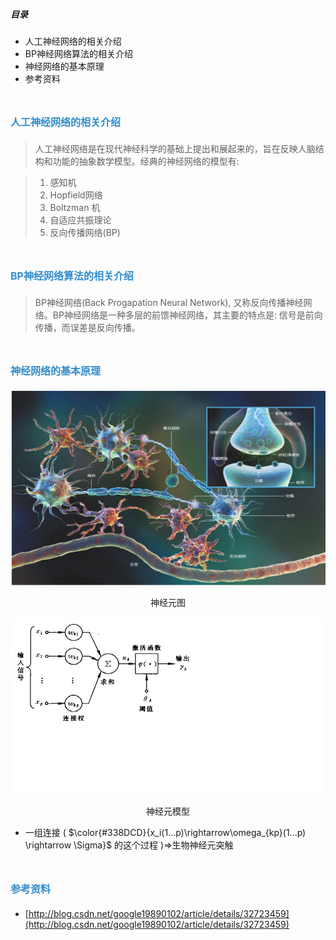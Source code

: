 
##### 目录
<!-- MarkdownTOC -->

- 人工神经网络的相关介绍
- BP神经网络算法的相关介绍
- 神经网络的基本原理
- 参考资料

<!-- /MarkdownTOC -->

# <span style="font-size:16px;color:#338DCD">人工神经网络的相关介绍</span> 


> 人工神经网络是在现代神经科学的基础上提出和展起来的，旨在反映人脑结构和功能的抽象数学模型。经典的神经网络的模型有:

>   1. 感知机
>   2. Hopfield网络
>   3. Boltzman 机
>   4. 自适应共振理论
>   5. 反向传播网络(BP)

 
# <span style="font-size:16px;color:#338DCD">BP神经网络算法的相关介绍</span>

> BP神经网络(Back Progapation Neural Network), 又称反向传播神经网络。BP神经网络是一种多层的前馈神经网络，其主要的特点是: 信号是前向传播，而误差是反向传播。

# <span style="font-size:16px;color:#338DCD">神经网络的基本原理</span>

![neure](./img/gluecell.jpg)

<center>神经元图</center>

![Aritficial neure model](./img/ArtificialNeureModel.png)

<center>神经元模型</center>

   + 一组连接
   ( 
      $\color{#338DCD}{x_i(1...p)\rightarrow\omega_{kp}(1...p) \rightarrow \Sigma}$
   的这个过程
   )=>生物神经元突触


# <span style="font-size:16px;color:#338DCD">参考资料</span>
  
  + [http://blog.csdn.net/google19890102/article/details/32723459](http://blog.csdn.net/google19890102/article/details/32723459)
